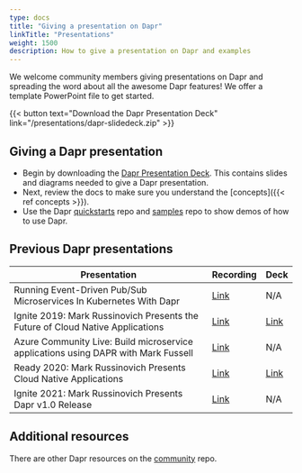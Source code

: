```yaml
---
type: docs
title: "Giving a presentation on Dapr"
linkTitle: "Presentations"
weight: 1500
description: How to give a presentation on Dapr and examples
---
```


We welcome community members giving presentations on Dapr and spreading the word about all the awesome Dapr features! We offer a template PowerPoint file to get started.

{{< button text="Download the Dapr Presentation Deck" link="/presentations/dapr-slidedeck.zip" >}}

## Giving a Dapr presentation

- Begin by downloading the [Dapr Presentation Deck](/presentations/dapr-slidedeck.zip). This contains slides and diagrams needed to give a Dapr presentation.
- Next, review the docs to make sure you understand the [concepts]({{< ref concepts >}}).
- Use the Dapr [quickstarts](https://github.com/dapr/quickstarts) repo and [samples](https://github.com/dapr/samples) repo to show demos of how to use Dapr.

## Previous Dapr presentations

| Presentation | Recording | Deck |
|--------------|-----------|------|
| Running Event-Driven Pub/Sub Microservices In Kubernetes With Dapr | [Link](https://youtu.be/-4sHUvfk2Eg) | N/A
| Ignite 2019: Mark Russinovich Presents the Future of Cloud Native Applications | [Link](https://www.youtube.com/watch?v=LAUDVk8PaCY) | [Link](/presentations/2019IgniteCloudNativeApps.pdf)
| Azure Community Live: Build microservice applications using DAPR with Mark Fussell | [Link](https://www.youtube.com/watch?v=CgqI7nen-Ng) | N/A
| Ready 2020: Mark Russinovich Presents Cloud Native Applications | [Link](https://youtu.be/eJCu6a-x9uo?t=1614) | [Link](/presentations/2020ReadyCloudNativeApps.pdf)
| Ignite 2021: Mark Russinovich Presents Dapr v1.0 Release | [Link](https://youtu.be/69PrhWQorEM?t=3789) | N/A

## Additional resources

There are other Dapr resources on the [community](https://github.com/dapr/community) repo.